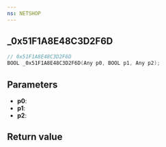 ```yaml
---
ns: NETSHOP
---
```

## _0x51F1A8E48C3D2F6D

```c
// 0x51F1A8E48C3D2F6D
BOOL _0x51F1A8E48C3D2F6D(Any p0, BOOL p1, Any p2);
```


## Parameters
* **p0**: 
* **p1**: 
* **p2**: 

## Return value

